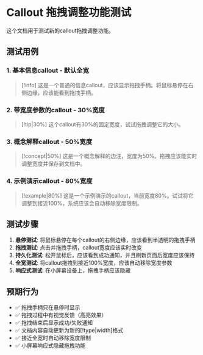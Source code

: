 # Callout 拖拽调整功能测试

这个文档用于测试新的callout拖拽调整功能。

## 测试用例

### 1. 基本信息callout - 默认全宽

> [!info]
> 这是一个普通的信息callout，应该显示拖拽手柄。将鼠标悬停在右侧边缘，应该能看到拖拽手柄。

### 2. 带宽度参数的callout - 30%宽度

> [!tip|30%]
> 这个callout有30%的固定宽度，试试拖拽调整它的大小。

### 3. 概念解释callout - 50%宽度

> [!concept|50%]
> 这是一个概念解释的边注，宽度为50%。拖拽应该能实时调整宽度并保存到文档中。

### 4. 示例演示callout - 80%宽度

> [!example|80%]
> 这是一个示例演示的callout，当前宽度80%。试试将它调整到接近100%，系统应该会自动移除宽度限制。

## 测试步骤

1. **悬停测试**: 将鼠标悬停在每个callout的右侧边缘，应该看到半透明的拖拽手柄
2. **拖拽测试**: 点击并拖拽手柄，callout宽度应该实时改变
3. **持久化测试**: 松开鼠标后，应该看到成功通知，并且刷新页面后宽度应该保持
4. **全宽测试**: 将callout拖拽到接近100%宽度，应该自动移除宽度参数
5. **响应式测试**: 在小屏幕设备上，拖拽手柄应该隐藏

## 预期行为

- ✅ 拖拽手柄只在悬停时显示
- ✅ 拖拽过程中有视觉反馈（高亮效果）
- ✅ 拖拽结束后显示成功/失败通知
- ✅ 文档内容自动更新为新的[!type|width]格式
- ✅ 接近全宽时自动移除宽度限制
- ✅ 小屏幕响应式隐藏拖拽功能
